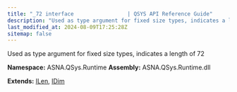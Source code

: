 ```yaml
---
title: "_72 interface                 | QSYS API Reference Guide"
description: "Used as type argument for fixed size types, indicates a length of 72  "
last_modified_at: 2024-08-09T17:25:28Z
sitemap: false
---
```


Used as type argument for fixed size types, indicates a length of 72 

**Namespace:** ASNA.QSys.Runtime
**Assembly:** ASNA.QSys.Runtime.dll

**Extends:** [ILen](/reference/runtime/qsys-runtime/i-len.html), [IDim](/reference/runtime/qsys-runtime/i-dim.html)
<br>
<br>
